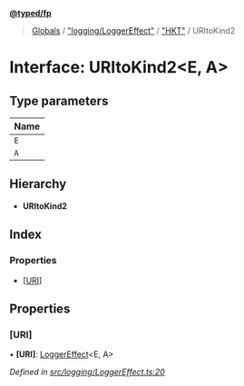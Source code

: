 **[@typed/fp](../README.md)**

> [Globals](../globals.md) / ["logging/LoggerEffect"](../modules/_logging_loggereffect_.md) / ["HKT"](../modules/_logging_loggereffect_._hkt_.md) / URItoKind2

# Interface: URItoKind2\<E, A>

## Type parameters

Name |
------ |
`E` |
`A` |

## Hierarchy

* **URItoKind2**

## Index

### Properties

* [[URI]](_logging_loggereffect_._hkt_.uritokind2.md#[uri])

## Properties

### [URI]

•  **[URI]**: [LoggerEffect](_logging_loggereffect_.loggereffect.md)\<E, A>

*Defined in [src/logging/LoggerEffect.ts:20](https://github.com/TylorS/typed-fp/blob/f129829/src/logging/LoggerEffect.ts#L20)*
